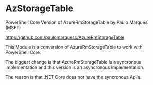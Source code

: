 # AzStorageTable
PowerShell Core Version of AzureRmStorageTable by Paulo Marques (MSFT)

https://github.com/paulomarquesc/AzureRmStorageTable

This Module is a conversion of AzureRmStorageTable to work with PowerShell Core.

The biggest change is that AzureRmStorageTable is a syncronous implementation and this version is an asyncronous implementation. 

The reason is that .NET Core does not have the syncronous Api's.
